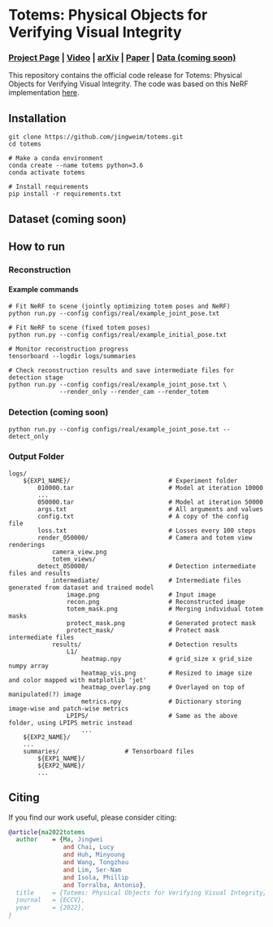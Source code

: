 # Totems: Physical Objects for Verifying Visual Integrity
### [Project Page](https://jingweim.github.io/totems/) | [Video](https://www.youtube.com/watch?v=xjyVAgOM5E4) | [arXiv](https://arxiv.org/abs/2209.13032) | [Paper](https://arxiv.org/pdf/2209.13032.pdf) | [Data (coming soon)](https://github.com/jingweim/totems)
<!-- (https://drive.google.com/drive/folders/1xyCeLqfkL3h1KPFDkcNvDNjRBivbW0Jw?usp=sharing) -->

This repository contains the official code release for Totems: Physical Objects for Verifying Visual Integrity. The code was based on this NeRF implementation [here](https://github.com/yenchenlin/nerf-pytorch/).

## Installation
```
git clone https://github.com/jingweim/totems.git
cd totems

# Make a conda environment
conda create --name totems python=3.6
conda activate totems

# Install requirements
pip install -r requirements.txt
```

## Dataset (coming soon)
<!-- ### Raw data (coming soon)
The raw dataset includes JPG and CR2 image files straight from the camera, annotated totem masks, and the checkerboard images used for camera calibration.

### Pre-compiled data ([link](https://drive.google.com/drive/folders/1xyCeLqfkL3h1KPFDkcNvDNjRBivbW0Jw?usp=sharing))
The pre-compiled dataset has gone through pre-processing (i.e. undistortion, computing initial totem pose) and is ready to run with the reconstruction and detection code. 
```
data/
    real/
        calib.npy                       # Camera calibration
        JT8A8283/
            JT8A8283.JPG                # image from camera
            image.png                   # undistorted using calib.npy
            initial_totem_pose.npy      # totem poses used for initialization, estimated from totem masks
            totem_masks/                # annotated totem masks, 0-n = left-right
                totem_000.png           # white = totem, black = scene
                totem_001.png
                ...
```

### Manipulated data (coming soon)
This dataset contains the 4 types of manipulations in the paper: 1) randomly added color patches, 2) image splice, 3) Photoshop content aware fill, 4) reference shift. The manipulated images and the ground truth masks of the manipulation are provided.
```
data-manipulated/
    color-patch/                        # Randomly added color patches
        JT8A8283_000.png                # Manipulated image
        JT8A8283_000_mask.png           # Mask of the manipulation
        ...
    splice/                             # Image splicing, copying content from source image to target image
        JT8A8283_JT8A8292.png           # Manipulated image, naming = {tgt}_{src}.png
        JT8A8283_JT8A8292_mask.png      # Mask of the manipulation
        ...
    content-aware-fill/                 # Photoshop's content-aware-fill
        JT8A8283_000.png                # Manipulated image
        JT8A8283_000_mask.png           # Mask of the manipulation
        ...
    reference_shift/                    # Shifting person in both camera and totem views to a scene reference point
        JT8A8283_000.png                # Manipulated image
        JT8A8283_000_mask.png           # Mask of the manipulation
        ...
``` -->

## How to run

### Reconstruction
#### Example commands
```
# Fit NeRF to scene (jointly optimizing totem poses and NeRF)
python run.py --config configs/real/example_joint_pose.txt

# Fit NeRF to scene (fixed totem poses)
python run.py --config configs/real/example_initial_pose.txt

# Monitor reconstruction progress
tensorboard --logdir logs/summaries

# Check reconstruction results and save intermediate files for detection stage
python run.py --config configs/real/example_joint_pose.txt \
              --render_only --render_cam --render_totem
```

### Detection (coming soon)
```
python run.py --config configs/real/example_joint_pose.txt --detect_only
```

### Output Folder
```
logs/
    ${EXP1_NAME}/                           # Experiment folder
        010000.tar                          # Model at iteration 10000
        ...
        050000.tar                          # Model at iteration 50000
        args.txt                            # All arguments and values
        config.txt                          # A copy of the config file
        loss.txt                            # Losses every 100 steps
        render_050000/                      # Camera and totem view renderings
            camera_view.png  
            totem_views/ 
        detect_050000/                      # Detection intermediate files and results
            intermediate/                   # Intermediate files generated from dataset and trained model
                image.png                   # Input image
                recon.png                   # Reconstructed image
                totem_mask.png              # Merging individual totem masks
                protect_mask.png            # Generated protect mask
                protect_mask/               # Protect mask intermediate files
            results/                        # Detection results
                L1/
                    heatmap.npy             # grid_size x grid_size numpy array
                    heatmap_vis.png         # Resized to image size and color mapped with matplotlib 'jet'
                    heatmap_overlay.png     # Overlayed on top of manipulated(?) image
                    metrics.npy             # Dictionary storing image-wise and patch-wise metrics
                LPIPS/                      # Same as the above folder, using LPIPS metric instead
                    ...
    ${EXP2_NAME}/
    ...
    summaries/                  # Tensorboard files
        ${EXP1_NAME}/
        ${EXP2_NAME}/
        ...
```


<!-- ### How to create custom dataset
Coming soon
 -->
 
## Citing
If you find our work useful, please consider citing:
```BibTeX
@article{ma2022totems
  author    = {Ma, Jingwei 
               and Chai, Lucy 
               and Huh, Minyoung 
               and Wang, Tongzhou 
               and Lim, Ser-Nam 
               and Isola, Phillip 
               and Torralba, Antonio},
  title     = {Totems: Physical Objects for Verifying Visual Integrity},
  journal   = {ECCV},
  year      = {2022},
}
